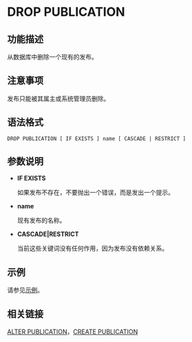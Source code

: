 # DROP PUBLICATION

## **功能描述**<a name="section4742194571517"></a>

从数据库中删除一个现有的发布。

## **注意事项**<a name="section1769118514169"></a>

发布只能被其属主或系统管理员删除。

## **语法格式**<a name="section464555611517"></a>

```
DROP PUBLICATION [ IF EXISTS ] name [ CASCADE | RESTRICT ]
```

## **参数说明**<a name="section134251850191516"></a>

-   **IF EXISTS**

    如果发布不存在，不要抛出一个错误，而是发出一个提示。

-   **name**

    现有发布的名称。

-   **CASCADE|RESTRICT**

    当前这些关键词没有任何作用，因为发布没有依赖关系。


## 示例<a name="section102825519166"></a>

请参见[示例](CREATE-PUBLICATION.md#section109371845154215)。

## 相关链接<a name="section915018161711"></a>

[ALTER PUBLICATION](ALTER-PUBLICATION.md)，[CREATE PUBLICATION](CREATE-PUBLICATION.md)

